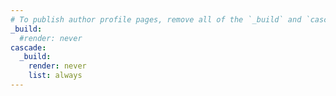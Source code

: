 ```yaml
---
# To publish author profile pages, remove all of the `_build` and `cascade` settings below.
_build:
  #render: never
cascade:
  _build:
    render: never
    list: always
---
```

